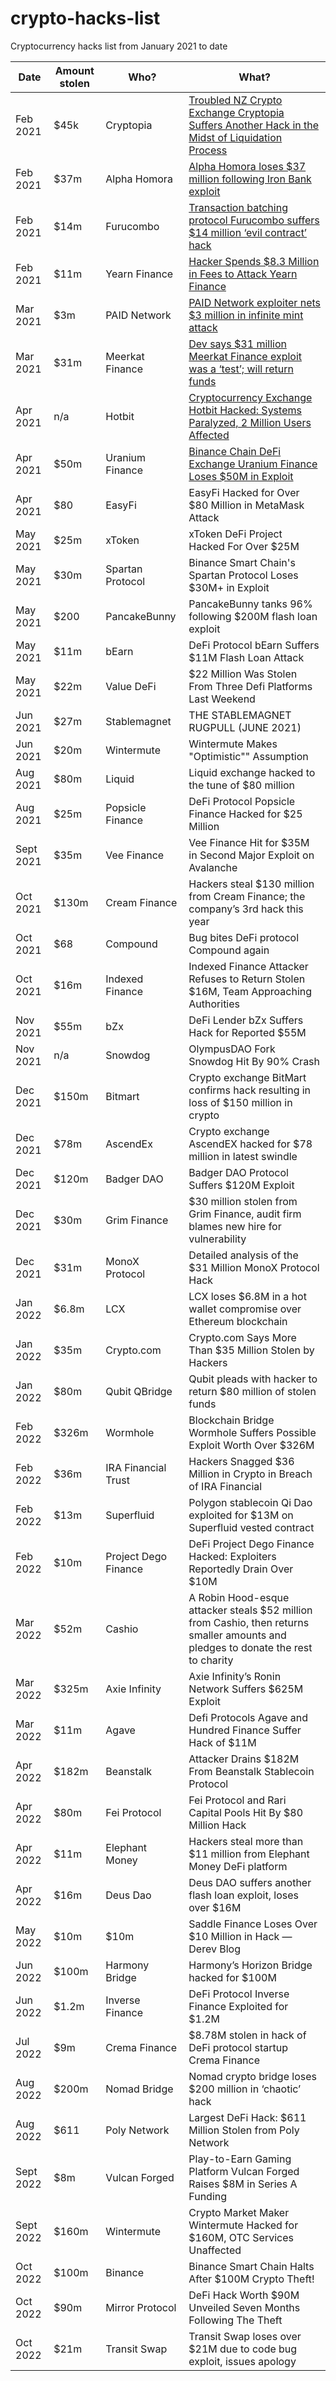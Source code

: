 # crypto-hacks-list

Cryptocurrency hacks list from January 2021 to date

| Date | Amount stolen | Who? | What? |
|---|---|---|---|
| Feb 2021 | $45k | Cryptopia | [Troubled NZ Crypto Exchange Cryptopia Suffers Another Hack in the Midst of Liquidation Process](https://news.bitcoin.com/troubled-nz-crypto-exchange-cryptopia-suffers-another-hack-in-the-midst-of-liquidation-process/) |
| Feb 2021 | $37m | Alpha Homora | [Alpha Homora loses $37 million following Iron Bank exploit](https://cointelegraph.com/news/alpha-homora-loses-37-million-following-iron-bank-exploit) |
| Feb 2021 | $14m | Furucombo | [Transaction batching protocol Furucombo suffers $14 million ‘evil contract’ hack](https://cointelegraph.com/news/transaction-batching-protocol-furucombo-suffers-14-million-evil-contract-hack) |
| Feb 2021 | $11m | Yearn Finance | [Hacker Spends $8.3 Million in Fees to Attack Yearn Finance](https://cryptobriefing.com/hacker-spends-8-3-million-fees-attack-yearn-finance/) |
| Mar 2021 | $3m | PAID Network | [PAID Network exploiter nets $3 million in infinite mint attack](https://cointelegraph.com/news/paid-network-exploiter-nets-3-million-in-infinite-mint-attack) |
| Mar 2021 | $31m | Meerkat Finance | [Dev says $31 million Meerkat Finance exploit was a ‘test’; will return funds](https://cointelegraph.com/news/dev-says-31-million-meerkat-finance-exploit-was-a-test-will-return-funds) |
| Apr 2021 | n/a | Hotbit | [Cryptocurrency Exchange Hotbit Hacked: Systems Paralyzed, 2 Million Users Affected](https://news.bitcoin.com/cryptocurrency-exchange-hotbit-hacked-2-million-users/) |
| Apr 2021 | $50m | Uranium Finance | [Binance Chain DeFi Exchange Uranium Finance Loses $50M in Exploit](https://www.coindesk.com/markets/2021/04/28/binance-chain-defi-exchange-uranium-finance-loses-50m-in-exploit/) |
| Apr 2021 | $80 | EasyFi | EasyFi Hacked for Over $80 Million in MetaMask Attack | https://cryptobriefing.com/easyfi-hacked-over-80-million-metamask-attack/ |
| May 2021 | $25m | xToken | xToken DeFi Project Hacked For Over $25M | https://thedefiant.io/xtoken-defi-project-hacked-for-over-25m |
| May 2021 | $30m | Spartan Protocol | Binance Smart Chain's Spartan Protocol Loses $30M+ in Exploit | https://www.coindesk.com/markets/2021/05/02/binance-smart-chains-spartan-protocol-loses-30m-in-exploit/ |
| May 2021 | $200 | PancakeBunny | PancakeBunny tanks 96% following $200M flash loan exploit | https://cointelegraph.com/news/pancakebunny-tanks-96-following-200m-flash-loan-exploit |
| May 2021 | $11m | bEarn | DeFi Protocol bEarn Suffers $11M Flash Loan Attack | https://finance.yahoo.com/news/defi-protocol-bearn-suffers-11m-052524424.html |
| May 2021 | $22m | Value DeFi | $22 Million Was Stolen From Three Defi Platforms Last Weekend | https://thedefiant.io/22-million-was-stolen-from-three-defi-platforms-last-weekend |
| Jun 2021 | $27m | Stablemagnet | THE STABLEMAGNET RUGPULL (JUNE 2021) | https://halborn.com/explained-the-stablemagnet-rugpull-june-2021/ |
| Jun 2021 | $20m | Wintermute | Wintermute Makes "Optimistic"" Assumption | https://cryptobriefing.com/wintermute-makes-optimistic-assumption-loses-20m-optimism-tokens/ |
| Aug 2021 | $80m | Liquid | Liquid exchange hacked to the tune of $80 million | https://cointelegraph.com/news/breaking-liquid-exchange-hacked-to-the-tune-of-80-million |
| Aug 2021 | $25m | Popsicle Finance | DeFi Protocol Popsicle Finance Hacked for $25 Million | https://decrypt.co/77620/defi-protocol-popsicle-finance-hacked-25-million |
| Sept 2021 | $35m | Vee Finance | Vee Finance Hit for $35M in Second Major Exploit on Avalanche | https://www.coindesk.com/tech/2021/09/21/vee-finance-hit-for-35m-in-second-major-exploit-on-avalanche/ |
| Oct 2021 | $130m | Cream Finance | Hackers steal $130 million from Cream Finance; the company’s 3rd hack this year | https://therecord.media/hackers-steal-130-million-from-cream-finance-the-companys-3rd-hack-this-year/ |
| Oct 2021 | $68 | Compound | Bug bites DeFi protocol Compound again | https://forkast.news/headlines/bug-bites-defi-protocol-compound-again/ |
| Oct 2021 | $16m | Indexed Finance | Indexed Finance Attacker Refuses to Return Stolen $16M, Team Approaching Authorities | https://beincrypto.com/indexed-finance-attacker-refuses-return-16-million-authorities/ |
| Nov 2021 | $55m | bZx | DeFi Lender bZx Suffers Hack for Reported $55M | https://www.coindesk.com/business/2021/11/05/defi-lender-bzx-suffers-hack-for-reported-55m/ |
| Nov 2021 | n/a | Snowdog | OlympusDAO Fork Snowdog Hit By 90% Crash | https://cryptobriefing.com/olympus-dao-fork-snowdog-hit-by-90-crash/ |
| Dec 2021 | $150m | Bitmart | Crypto exchange BitMart confirms hack resulting in loss of $150 million in crypto | https://www.theblock.co/linked/126367/crypto-exchange-bitmart-reportedly-hacked-for-100-million |
| Dec 2021 | $78m | AscendEx | Crypto exchange AscendEX hacked for $78 million in latest swindle | https://www.theblock.co/post/127231/crypto-exchange-ascendex-hacked-for-78-million-in-latest-swindle |
| Dec 2021 | $120m | Badger DAO | Badger DAO Protocol Suffers $120M Exploit | https://www.coindesk.com/business/2021/12/02/badger-dao-protocol-suffers-10m-exploit/ |
| Dec 2021 | $30m | Grim Finance | $30 million stolen from Grim Finance, audit firm blames new hire for vulnerability | https://www.zdnet.com/article/30-million-stolen-from-defi-protocol-grim-finance-audit-firm-apologizes-for-missing-vulnerability/ |
| Dec 2021 | $31m | MonoX Protocol | Detailed analysis of the $31 Million MonoX Protocol Hack | https://slowmist.medium.com/detailed-analysis-of-the-31-million-monox-protocol-hack-574d8c44a9c8 |
| Jan 2022 | $6.8m | LCX | LCX loses $6.8M in a hot wallet compromise over Ethereum blockchain | https://cointelegraph.com/news/lcx-loses-6-8m-in-a-hot-wallet-compromise-over-ethereum-blockchain |
| Jan 2022 | $35m | Crypto.com | Crypto.com Says More Than $35 Million Stolen by Hackers | https://www.thestreet.com/investing/crypto-com-says-over-35-million-dollars-stolen-by-hackers |
| Jan 2022 | $80m | Qubit QBridge | Qubit pleads with hacker to return $80 million of stolen funds | https://www.bitdefender.co.uk/blog/hotforsecurity/qubit-pleads-with-hacker-to-return-80-million-of-stolen-funds/ |
| Feb 2022 | $326m | Wormhole | Blockchain Bridge Wormhole Suffers Possible Exploit Worth Over $326M | https://www.coindesk.com/tech/2022/02/02/blockchain-bridge-wormhole-suffers-possible-exploit-worth-over-250m/ |
| Feb 2022 | $36m | IRA Financial Trust | Hackers Snagged $36 Million in Crypto in Breach of IRA Financial | https://www.bloomberg.com/news/articles/2022-02-14/ira-financial-hacked-36-million-in-cryptocurrency-stolen |
| Feb 2022 | $13m | Superfluid | Polygon stablecoin Qi Dao exploited for $13M on Superfluid vested contract | https://cointelegraph.com/news/polygon-stablecoin-qidao-exploited-for-13m-on-superfluid-vested-contract |
| Feb 2022 | $10m | Project Dego Finance | DeFi Project Dego Finance Hacked: Exploiters Reportedly Drain Over $10M | https://cryptopotato.com/defi-project-dego-finance-hacked-exploiters-reportedly-drain-over-10m/#:~:text=According%20to%20the%20blockchain%20security,)%2C%20Ethereum%2C%20and%20Cronos. |
| Mar 2022 | $52m | Cashio | A Robin Hood-esque attacker steals $52 million from Cashio, then returns smaller amounts and pledges to donate the rest to charity | https://web3isgoinggreat.com/?id=robin-hood-esque-attacker-steals-52-million-from-cashio-then-returns-smaller-amounts-and-pledges-to-donate-the-rest-to-charity |
| Mar 2022 | $325m | Axie Infinity | Axie Infinity’s Ronin Network Suffers $625M Exploit | https://www.coindesk.com/tech/2022/03/29/axie-infinitys-ronin-network-suffers-625m-exploit/ |
| Mar 2022 | $11m | Agave | Defi Protocols Agave and Hundred Finance Suffer Hack of $11M | https://uk.finance.yahoo.com/news/defi-protocols-agave-hundred-finance-082932767.html |
| Apr 2022 | $182m | Beanstalk | Attacker Drains $182M From Beanstalk Stablecoin Protocol | https://www.coindesk.com/tech/2022/04/17/attacker-drains-182m-from-beanstalk-stablecoin-protocol/ |
| Apr 2022 | $80m | Fei Protocol | Fei Protocol and Rari Capital Pools Hit By $80 Million Hack | https://beincrypto.com/fei-protocol-and-rari-capital-lose-80-million-dollars-in-pool-hack/ |
| Apr 2022 | $11m | Elephant Money | Hackers steal more than $11 million from Elephant Money DeFi platform | https://therecord.media/hackers-steal-more-than-11-million-from-elephant-money-defi-platform/ |
| Apr 2022 | $16m | Deus Dao | Deus DAO suffers another flash loan exploit, loses over $16M | https://cryptoslate.com/deus-dao-suffers-another-flash-loan-exploit-loses-over-16m/ |
| May 2022 | $10m | $10m | Saddle Finance Loses Over $10 Million in Hack — Derev Blog | https://medium.com/coinmonks/saddle-finance-loses-over-10-million-in-hack-derev-blog-2ba4b5d66527 |
| Jun 2022 | $100m | Harmony Bridge | Harmony’s Horizon Bridge hacked for $100M | https://cointelegraph.com/news/breaking-harmony-one-s-horizon-bridge-hacked-for-100m |
| Jun 2022 | $1.2m | Inverse Finance | DeFi Protocol Inverse Finance Exploited for $1.2M | https://www.coindesk.com/tech/2022/06/16/defi-protocol-inverse-finance-exploited-for-12m/ |
| Jul 2022 | $9m | Crema Finance | $8.78M stolen in hack of DeFi protocol startup Crema Finance | https://siliconangle.com/2022/07/04/8-78m-stolen-hack-defi-protocol-startup-crema-finance/ |
| Aug 2022 | $200m | Nomad Bridge | Nomad crypto bridge loses $200 million in ‘chaotic’ hack | https://www.theverge.com/2022/8/2/23288785/nomad-bridge-200-million-chaotic-hack-smart-contract-cryptocurrency |
| Aug 2022 | $611 | Poly Network | Largest DeFi Hack: $611 Million Stolen from Poly Network | https://www.financemagnates.com/cryptocurrency/news/largest-defi-hack-611-million-stolen-from-poly-network/ |
| Sept 2022 | $8m | Vulcan Forged | Play-to-Earn Gaming Platform Vulcan Forged Raises $8M in Series A Funding | https://www.coindesk.com/business/2022/09/21/play-to-earn-gaming-platform-vulcan-forged-raises-8m-in-series-a-funding/ |
| Sept 2022 | $160m | Wintermute | Crypto Market Maker Wintermute Hacked for $160M, OTC Services Unaffected | https://www.coindesk.com/business/2022/09/20/crypto-market-maker-wintermute-hacked-for-160m-says-ceo/ |
| Oct 2022 | $100m | Binance | Binance Smart Chain Halts After $100M Crypto Theft! | https://www.techarp.com/money/binance-100m-crypto-theft/ |
| Oct 2022 | $90m | Mirror Protocol | DeFi Hack Worth $90M Unveiled Seven Months Following The Theft | https://www.thecoinrepublic.com/2022/05/31/defi-hack-worth-90m-unveiled-seven-months-following-the-theft/ |
| Oct 2022 | $21m | Transit Swap | Transit Swap loses over $21M due to code bug exploit, issues apology | https://cointelegraph.com/news/transit-swap-loses-over-21m-due-to-internal-bug-hack-issues-apology |
